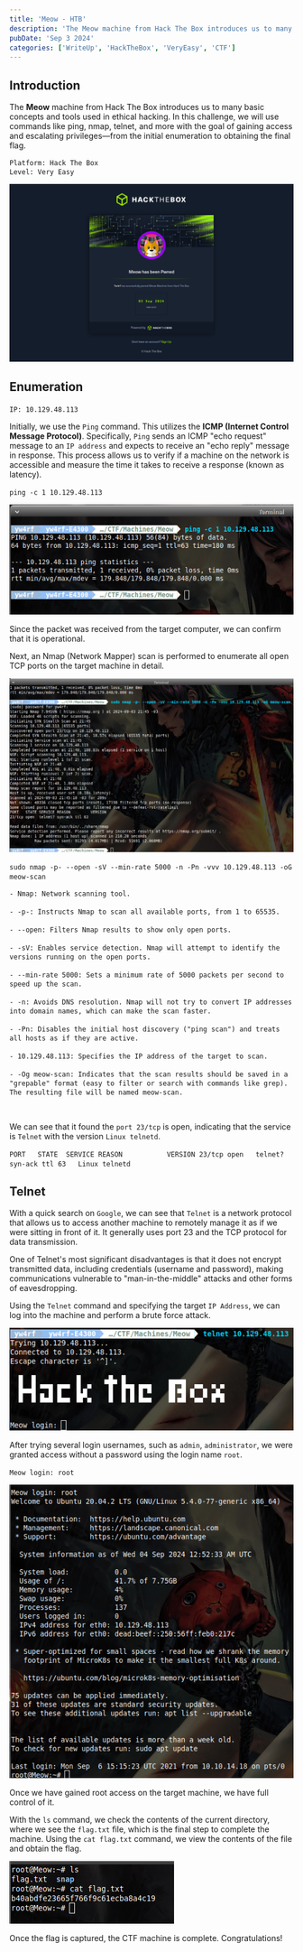 ```yaml
---
title: 'Meow - HTB'
description: 'The Meow machine from Hack The Box introduces us to many basic concepts and tools used in ethical hacking. In this challenge, we will use commands like ping, nmap, telnet, and more with the goal of gaining access and escalating privileges from the initial enumeration to obtaining the final flag.'
pubDate: 'Sep 3 2024'
categories: ['WriteUp', 'HackTheBox', 'VeryEasy', 'CTF']
--- 
```


## Introduction

The **Meow** machine from Hack The Box introduces us to many basic concepts and tools used in ethical hacking. In this challenge, we will use commands like ping, nmap, telnet, and more with the goal of gaining access and escalating privileges—from the initial enumeration to obtaining the final flag.


```
Platform: Hack The Box
Level: Very Easy
```

![Ping command](../../assets/meow-6.png)


## Enumeration

`IP: 10.129.48.113`

Initially, we use the `Ping` command. This utilizes the **ICMP (Internet Control Message Protocol)**. Specifically, `Ping` sends an ICMP "echo request" message to an `IP address` and expects to receive an "echo reply" message in response. This process allows us to verify if a machine on the network is accessible and measure the time it takes to receive a response (known as latency).

`ping -c 1 10.129.48.113`

![Ping command](../../assets/meow-1.png)

Since the packet was received from the target computer, we can confirm that it is operational.

Next, an Nmap (Network Mapper) scan is performed to enumerate all open TCP ports on the target machine in detail.

![Nmap command](../../assets/meow-2.png)

`sudo nmap -p- --open -sV --min-rate 5000 -n -Pn -vvv 10.129.48.113 -oG meow-scan`

```
- Nmap: Network scanning tool.

- -p-: Instructs Nmap to scan all available ports, from 1 to 65535.

- --open: Filters Nmap results to show only open ports.

- -sV: Enables service detection. Nmap will attempt to identify the versions running on the open ports.

- --min-rate 5000: Sets a minimum rate of 5000 packets per second to speed up the scan.

- -n: Avoids DNS resolution. Nmap will not try to convert IP addresses into domain names, which can make the scan faster.

- -Pn: Disables the initial host discovery ("ping scan") and treats all hosts as if they are active.

- 10.129.48.113: Specifies the IP address of the target to scan.

- -Og meow-scan: Indicates that the scan results should be saved in a "grepable" format (easy to filter or search with commands like grep). The resulting file will be named meow-scan.
```
<br>

We can see that it found the `port 23/tcp` is open, indicating that the service is `Telnet` with the version `Linux telnetd`.

`PORT   STATE  SERVICE REASON           VERSION 23/tcp open   telnet? syn-ack ttl 63   Linux telnetd`

## Telnet

With a quick search on `Google`, we can see that `Telnet` is a network protocol that allows us to access another machine to remotely manage it as if we were sitting in front of it. It generally uses port 23 and the TCP protocol for data transmission.

One of Telnet's most significant disadvantages is that it does not encrypt transmitted data, including credentials (username and password), making communications vulnerable to "man-in-the-middle" attacks and other forms of eavesdropping.

Using the `Telnet` command and specifying the target `IP Address`, we can log into the machine and perform a brute force attack.

![Brute force attack telnet](../../assets/meow-3.png)

After trying several login usernames, such as `admin`, `administrator`, we were granted access without a password using the login name `root`.

`Meow login: root`

![Root telnet](../../assets/meow-4.png)

Once we have gained root access on the target machine, we have full control of it.

With the `ls` command, we check the contents of the current directory, where we see the `flag.txt` file, which is the final step to complete the machine. Using the `cat flag.txt` command, we view the contents of the file and obtain the flag.

![Flag captured meow machine](../../assets/meow-5.png)

Once the flag is captured, the CTF machine is complete. Congratulations!

